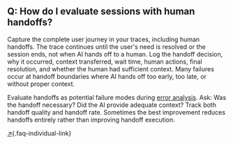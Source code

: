 ## Q: How do I evaluate sessions with human handoffs?

Capture the complete user journey in your traces, including human handoffs. The trace continues until the user's need is resolved or the session ends, not when AI hands off to a human. Log the handoff decision, why it occurred, context transferred, wait time, human actions, final resolution, and whether the human had sufficient context. Many failures occur at handoff boundaries where AI hands off too early, too late, or without proper context.

Evaluate handoffs as potential failure modes during [error analysis](#q-why-is-error-analysis-so-important-in-llm-evals-and-how-is-it-performed). Ask: Was the handoff necessary? Did the AI provide adequate context? Track both handoff quality and handoff rate. Sometimes the best improvement reduces handoffs entirely rather than improving handoff execution.

[↗](/blog/posts/evals-faq/how-do-i-evaluate-sessions-with-human-handoffs.html){.faq-individual-link}